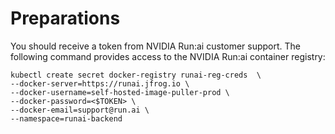 # Preparations 

You should receive a token from NVIDIA Run:ai customer support. The following command provides access to the NVIDIA Run:ai container registry: 

```
kubectl create secret docker-registry runai-reg-creds  \
--docker-server=https://runai.jfrog.io \
--docker-username=self-hosted-image-puller-prod \
--docker-password=<$TOKEN> \
--docker-email=support@run.ai \
--namespace=runai-backend 
```

